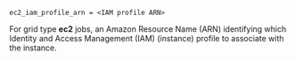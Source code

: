     ec2_iam_profile_arn = <IAM profile ARN>

For grid type **ec2** jobs, an Amazon Resource Name (ARN) identifying
which Identity and Access Management (IAM) (instance) profile to
associate with the instance.
